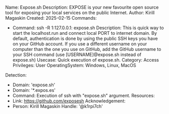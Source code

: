 Name: Expose.sh
Description: EXPOSE is your new favourite open source tool for exposing your local services on the public Internet.
Author: Kirill Magaskin
Created: 2025-02-15
Commands:
  - Command: ssh -R 1:127.0.0.1:<PORT> expose.sh
    Description: This is quick way to start the localhost.run and connect local PORT to internet domain. By default, authentication is done by using the public SSH keys you have on your GitHub account. If you use a different username on your computer than the one you use on GitHub, add the GitHub username to your SSH command (use [USERNAME]@expose.sh instead of expose.sh)
    Usecase: Quick execution of expose.sh.
    Category: Access
    Privileges: User
    OperatingSystem: Windows, Linux, MacOS

Detection:
  - Domain: 'expose.sh'
  - Domain: '*.expos.es'
  - Command: Execution of ssh with "expose.sh" argument.
Resources:
  - Link: https://github.com/exposesh
Acknowledgement:
  - Person: Kirill Magaskin
    Handle: '@k1rpi7ch'